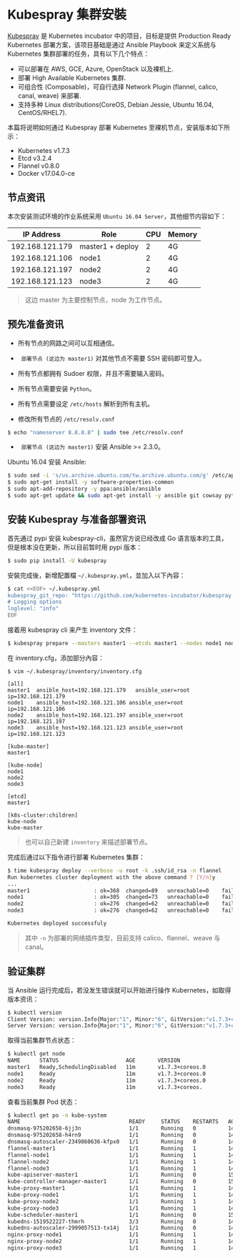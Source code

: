 # Kubespray 集群安裝

[Kubespray](https://github.com/kubernetes-incubator/kubespray) 是 Kubernetes incubator 中的项目，目标是提供 Production Ready Kubernetes 部署方案，该项目基础是通过 Ansible Playbook 来定义系统与 Kubernetes 集群部署的任务，具有以下几个特点：

* 可以部署在 AWS, GCE, Azure, OpenStack 以及裸机上.
* 部署 High Available Kubernetes 集群.
* 可组合性 (Composable)，可自行选择 Network Plugin (flannel, calico, canal, weave) 来部署.
* 支持多种 Linux distributions(CoreOS, Debian Jessie, Ubuntu 16.04, CentOS/RHEL7).

本篇将说明如何通过 Kubespray 部署 Kubernetes 至裸机节点，安装版本如下所示：

* Kubernetes v1.7.3
* Etcd v3.2.4
* Flannel v0.8.0
* Docker v17.04.0-ce

## 节点资讯

本次安装测试环境的作业系统采用 `Ubuntu 16.04 Server`，其他细节内容如下：

| IP Address      | Role             | CPU  | Memory |
| --------------- | ---------------- | ---- | ------ |
| 192.168.121.179 | master1 + deploy | 2    | 4G     |
| 192.168.121.106 | node1            | 2    | 4G     |
| 192.168.121.197 | node2            | 2    | 4G     |
| 192.168.121.123 | node3            | 2    | 4G     |

> 这边 master 为主要控制节点，node 为工作节点。

## 预先准备资讯

* 所有节点的网路之间可以互相通信。
* ` 部署节点 (这边为 master1)` 对其他节点不需要 SSH 密码即可登入。
* 所有节点都拥有 Sudoer 权限，并且不需要输入密码。
* 所有节点需要安装 `Python`。
* 所有节点需要设定 `/etc/hosts` 解析到所有主机。

* 修改所有节点的 `/etc/resolv.conf`

```sh
$ echo "nameserver 8.8.8.8" | sudo tee /etc/resolv.conf
```

* ` 部署节点 (这边为 master1)` 安装 Ansible >= 2.3.0。

Ubuntu 16.04 安装 Ansible:
```sh
$ sudo sed -i 's/us.archive.ubuntu.com/tw.archive.ubuntu.com/g' /etc/apt/sources.list
$ sudo apt-get install -y software-properties-common
$ sudo apt-add-repository -y ppa:ansible/ansible
$ sudo apt-get update && sudo apt-get install -y ansible git cowsay python-pip python-netaddr libssl-dev
```

## 安装 Kubespray 与准备部署资讯
首先通过 pypi 安装 kubespray-cli，虽然官方说已经改成 Go 语言版本的工具，但是根本没在更新，所以目前暂时用 pypi 版本：
```sh
$ sudo pip install -U kubespray
```

安裝完成後，新增配置檔 `~/.kubespray.yml`，並加入以下內容：
```sh
$ cat <<EOF> ~/.kubespray.yml
kubespray_git_repo: "https://github.com/kubernetes-incubator/kubespray.git"
# Logging options
loglevel: "info"
EOF
```

接着用 kubespray cli 来产生 inventory 文件：
```sh
$ kubespray prepare --masters master1 --etcds master1 --nodes node1 node2 node3
```

在 inventory.cfg，添加部分內容：
```
$ vim ~/.kubespray/inventory/inventory.cfg

[all]
master1  ansible_host=192.168.121.179   ansible_user=root ip=192.168.121.179
node1    ansible_host=192.168.121.106 ansible_user=root ip=192.168.121.106
node2    ansible_host=192.168.121.197 ansible_user=root ip=192.168.121.197
node3    ansible_host=192.168.121.123 ansible_user=root ip=192.168.121.123

[kube-master]
master1

[kube-node]
node1
node2
node3

[etcd]
master1

[k8s-cluster:children]
kube-node
kube-master
```
> 也可以自己新建 `inventory` 来描述部署节点。

完成后通过以下指令进行部署 Kubernetes 集群：
```sh
$ time kubespray deploy --verbose -u root -k .ssh/id_rsa -n flannel
Run kubernetes cluster deployment with the above command ? [Y/n]y
...
master1                    : ok=368  changed=89   unreachable=0    failed=0
node1                      : ok=305  changed=73   unreachable=0    failed=0
node2                      : ok=276  changed=62   unreachable=0    failed=0
node3                      : ok=276  changed=62   unreachable=0    failed=0

Kubernetes deployed successfuly
```
> 其中 `-n` 为部署的网络插件类型，目前支持 calico、flannel、weave 与 canal。

## 验证集群
当 Ansible 运行完成后，若没发生错误就可以开始进行操作 Kubernetes，如取得版本资讯：
```sh
$ kubectl version
Client Version: version.Info{Major:"1", Minor:"6", GitVersion:"v1.7.3+coreos.0", GitCommit:"9212f77ed8c169a0afa02e58dce87913c6387b3e", GitTreeState:"clean", BuildDate:"2017-04-04T00:32:53Z", GoVersion:"go1.8.3", Compiler:"gc", Platform:"linux/amd64"}
Server Version: version.Info{Major:"1", Minor:"6", GitVersion:"v1.7.3+coreos.0", GitCommit:"9212f77ed8c169a0afa02e58dce87913c6387b3e", GitTreeState:"clean", BuildDate:"2017-04-04T00:32:53Z", GoVersion:"go1.8.3", Compiler:"gc", Platform:"linux/amd64"}
```

取得当前集群节点状态：
```sh
$ kubectl get node
NAME      STATUS                     AGE       VERSION
master1   Ready,SchedulingDisabled   11m       v1.7.3+coreos.0
node1     Ready                      11m       v1.7.3+coreos.0
node2     Ready                      11m       v1.7.3+coreos.0
node3     Ready                      11m       v1.7.3+coreos.
```

查看当前集群 Pod 状态：
```sh
$ kubectl get po -n kube-system
NAME                                  READY     STATUS    RESTARTS   AGE
dnsmasq-975202658-6jj3n               1/1       Running   0          14m
dnsmasq-975202658-h4rn9               1/1       Running   0          14m
dnsmasq-autoscaler-2349860636-kfpx0   1/1       Running   0          14m
flannel-master1                       1/1       Running   1          14m
flannel-node1                         1/1       Running   1          14m
flannel-node2                         1/1       Running   1          14m
flannel-node3                         1/1       Running   1          14m
kube-apiserver-master1                1/1       Running   0          15m
kube-controller-manager-master1       1/1       Running   0          15m
kube-proxy-master1                    1/1       Running   1          14m
kube-proxy-node1                      1/1       Running   1          14m
kube-proxy-node2                      1/1       Running   1          14m
kube-proxy-node3                      1/1       Running   1          14m
kube-scheduler-master1                1/1       Running   0          15m
kubedns-1519522227-thmrh              3/3       Running   0          14m
kubedns-autoscaler-2999057513-tx14j   1/1       Running   0          14m
nginx-proxy-node1                     1/1       Running   1          14m
nginx-proxy-node2                     1/1       Running   1          14m
nginx-proxy-node3                     1/1       Running   1          14m
```
